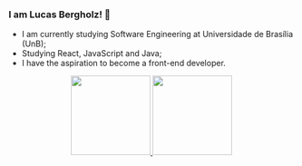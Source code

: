 ### I am Lucas Bergholz! 👋

- I am currently studying Software Engineering at Universidade de Brasília (UnB);
- Studying React, JavaScript and Java;
- I have the aspiration to become a front-end developer.

<div align="center">
  <a href="https://github.com/LucasBergholz">
  <img height="140em" src="https://github-readme-stats.vercel.app/api?username=LucasBergholz&show_icons=true&theme=dark&include_all_commits=true&count_private=true"/>
  <img height="140em" src="https://github-readme-stats.vercel.app/api/top-langs/?username=LucasBergholz&layout=compact&langs_count=7&theme=dark"/>
</div>

